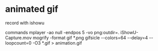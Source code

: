 
# animated gif

record with ishowu

commands
  mplayer -ao null -endpos 5 -vo png:outdir=. iShowU-Capture.mov 
  mogrify -format gif *.png
  gifsicle --colors=64 --delay=4 --loopcount=0 -O3 *.gif > animation.gif